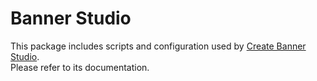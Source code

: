 # Banner Studio

This package includes scripts and configuration used by [Create Banner Studio](https://github.com/aptas/create-banner-studio).<br>
Please refer to its documentation.
